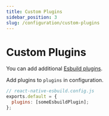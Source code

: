 ```yaml
---
title: Custom Plugins
sidebar_position: 3
slug: /configuration/custom-plugins
---
```


# Custom Plugins

You can add additional [Esbuild plugins](https://esbuild.github.io/plugins).

Add plugins to `plugins` in configuration.

```js
// react-native-esbuild.config.js
exports.default = {
  plugins: [someEsbuildPlugin];
};
```
